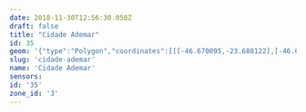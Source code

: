 ```yaml
---
date: 2018-11-30T12:56:30.058Z
draft: false
title: "Cidade Ademar"
id: 35
geom: '{"type":"Polygon","coordinates":[[[-46.670095,-23.688122],[-46.668824,-23.688735],[-46.668473,-23.688696],[-46.668155,-23.688746],[-46.667822,-23.688606],[-46.66746,-23.688616],[-46.666574,-23.688769],[-46.665839,-23.689176],[-46.665521,-23.689151],[-46.664872,-23.688968],[-46.66447,-23.688937],[-46.663579,-23.689124],[-46.662997,-23.688925],[-46.662814,-23.688922],[-46.662411,-23.689078],[-46.662164,-23.68928],[-46.661673,-23.689529],[-46.661148,-23.689725],[-46.653064,-23.685109],[-46.653159,-23.68539],[-46.653139,-23.685775],[-46.652485,-23.686656],[-46.652232,-23.687185],[-46.651876,-23.687563],[-46.650066,-23.688758],[-46.649483,-23.690757],[-46.64929,-23.690774],[-46.648575,-23.690593],[-46.646361,-23.690974],[-46.646276,-23.691103],[-46.646136,-23.691671],[-46.645485,-23.692573],[-46.644992,-23.692474],[-46.644621,-23.692259],[-46.644208,-23.693065],[-46.644146,-23.693351],[-46.643922,-23.693706],[-46.643899,-23.694656],[-46.643685,-23.694674],[-46.643499,-23.694407],[-46.642929,-23.694238],[-46.642835,-23.694121],[-46.642127,-23.693766],[-46.641744,-23.693692],[-46.640442,-23.693652],[-46.639872,-23.693482],[-46.639269,-23.693471],[-46.638781,-23.693244],[-46.637647,-23.692855],[-46.636447,-23.692574],[-46.636465,-23.692003],[-46.636289,-23.69127],[-46.635971,-23.69094],[-46.635108,-23.690505],[-46.635056,-23.690307],[-46.634654,-23.689688],[-46.63476,-23.689443],[-46.635006,-23.689305],[-46.634786,-23.688547],[-46.634669,-23.688441],[-46.633832,-23.688084],[-46.633612,-23.687756],[-46.633475,-23.687062],[-46.633538,-23.686565],[-46.633032,-23.684382],[-46.633716,-23.683962],[-46.631817,-23.680194],[-46.630406,-23.678759],[-46.63089,-23.678357],[-46.630131,-23.677576],[-46.629509,-23.677055],[-46.629064,-23.676841],[-46.62812,-23.676587],[-46.629075,-23.676064],[-46.630111,-23.675412],[-46.630391,-23.675162],[-46.630597,-23.674766],[-46.631108,-23.673219],[-46.631569,-23.673704],[-46.631744,-23.673713],[-46.632194,-23.673599],[-46.632611,-23.673742],[-46.632694,-23.673902],[-46.632584,-23.674248],[-46.632689,-23.674439],[-46.633363,-23.674955],[-46.633731,-23.675161],[-46.634724,-23.674524],[-46.635421,-23.673533],[-46.636599,-23.672885],[-46.637985,-23.672331],[-46.641391,-23.671413],[-46.642339,-23.671776],[-46.642575,-23.671769],[-46.642827,-23.671627],[-46.643394,-23.670953],[-46.644255,-23.671589],[-46.645119,-23.670118],[-46.645698,-23.669257],[-46.648226,-23.667696],[-46.648672,-23.667484],[-46.648929,-23.667464],[-46.649143,-23.667559],[-46.649435,-23.667877],[-46.650194,-23.66754],[-46.650752,-23.667595],[-46.651247,-23.667495],[-46.651698,-23.667096],[-46.652024,-23.666712],[-46.653389,-23.666106],[-46.654671,-23.664945],[-46.656097,-23.664297],[-46.658277,-23.663177],[-46.659319,-23.663072],[-46.659395,-23.66397],[-46.659608,-23.664389],[-46.659796,-23.664331],[-46.660338,-23.663991],[-46.661132,-23.663229],[-46.662836,-23.660969],[-46.663053,-23.660281],[-46.663052,-23.659549],[-46.663139,-23.659186],[-46.663453,-23.65851],[-46.666332,-23.655501],[-46.667196,-23.65443],[-46.668228,-23.653666],[-46.668761,-23.653023],[-46.66893,-23.652694],[-46.669241,-23.651751],[-46.669391,-23.650683],[-46.669487,-23.650527],[-46.669557,-23.650544],[-46.669673,-23.650445],[-46.670011,-23.649373],[-46.669969,-23.649139],[-46.670164,-23.648453],[-46.670409,-23.64798],[-46.670648,-23.647168],[-46.671884,-23.644922],[-46.671892,-23.64479],[-46.672505,-23.644127],[-46.676062,-23.64871],[-46.676242,-23.648805],[-46.677189,-23.649899],[-46.679328,-23.652505],[-46.679921,-23.652988],[-46.68002,-23.653438],[-46.680007,-23.65397],[-46.679456,-23.661404],[-46.678265,-23.665293],[-46.675,-23.667119],[-46.674344,-23.667304],[-46.673905,-23.66754],[-46.673629,-23.667789],[-46.673463,-23.668365],[-46.673173,-23.668598],[-46.67197,-23.669215],[-46.670365,-23.669645],[-46.669864,-23.670243],[-46.669228,-23.670821],[-46.668231,-23.671504],[-46.668515,-23.67177],[-46.668859,-23.671962],[-46.670205,-23.672215],[-46.670319,-23.672312],[-46.670396,-23.6725],[-46.670325,-23.67273],[-46.669728,-23.673525],[-46.669676,-23.673843],[-46.670589,-23.677452],[-46.670687,-23.679301],[-46.670558,-23.680241],[-46.670382,-23.68033],[-46.670389,-23.680412],[-46.669826,-23.680641],[-46.66975,-23.680725],[-46.669806,-23.681569],[-46.66994,-23.682101],[-46.670192,-23.682698],[-46.670242,-23.683019],[-46.670004,-23.684044],[-46.669968,-23.684458],[-46.67044,-23.685683],[-46.670484,-23.687237],[-46.670539,-23.687372],[-46.669823,-23.687386],[-46.670095,-23.688122]]]}'
slug: 'cidade-ademar'
name: 'Cidade Ademar'
sensors:
id: '35'
zone_id: '3'
---
```

		